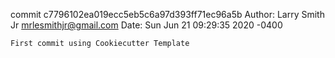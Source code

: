 commit c7796102ea019ecc5eb5c6a97d393ff71ec96a5b
Author: Larry Smith Jr <mrlesmithjr@gmail.com>
Date:   Sun Jun 21 09:29:35 2020 -0400

    First commit using Cookiecutter Template
